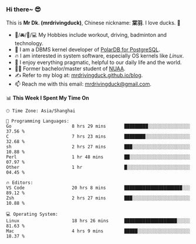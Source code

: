 ### Hi there~ 😎

This is **Mr Dk. (mrdrivingduck)**, Chinese nickname: **棠羽**. I love ducks. 🦆

- 💪/🚘/🏸/💻 My Hobbies include workout, driving, badminton and technology.
- 🍊 I am a DBMS kernel developer of [PolarDB for PostgreSQL](https://github.com/ApsaraDB/PolarDB-for-PostgreSQL).
- 🔥 I am interested in system software, especially OS kernels like *Linux*.
- 🔧 I enjoy everything pragmatic, helpful to our daily life and the world.
- 👨‍🎓 Former bachelor/master student of [NUAA](https://en.wikipedia.org/wiki/Nanjing_University_of_Aeronautics_and_Astronautics).
- ✍ Refer to my blog at: [mrdrivingduck.github.io/blog](https://mrdrivingduck.github.io/blog/).
- 📫 Reach me with this email: [mrdrivingduck@gmail.com](mailto:mrdrivingduck@gmail.com).

<!--START_SECTION:waka-->
📊 **This Week I Spent My Time On** 

```text
🕑︎ Time Zone: Asia/Shanghai

💬 Programming Languages: 
Go                       8 hrs 29 mins       █████████░░░░░░░░░░░░░░░░   37.56 % 
C                        7 hrs 23 mins       ████████░░░░░░░░░░░░░░░░░   32.68 % 
sh                       2 hrs 27 mins       ███░░░░░░░░░░░░░░░░░░░░░░   10.88 % 
Perl                     1 hr 48 mins        ██░░░░░░░░░░░░░░░░░░░░░░░   07.97 % 
Other                    1 hr                █░░░░░░░░░░░░░░░░░░░░░░░░   04.45 % 

🔥 Editors: 
VS Code                  20 hrs 8 mins       ██████████████████████░░░   89.12 % 
Zsh                      2 hrs 27 mins       ███░░░░░░░░░░░░░░░░░░░░░░   10.88 % 

💻 Operating System: 
Linux                    18 hrs 26 mins      ████████████████████░░░░░   81.63 % 
Mac                      4 hrs 9 mins        █████░░░░░░░░░░░░░░░░░░░░   18.37 % 
```


<!--END_SECTION:waka-->

<!-- ![Mr Dk.'s GitHub Stats](https://github-readme-stats.vercel.app/api?username=mrdrivingduck&count_private&show_icons=true&theme=buefy) -->

<!-- ![Most Used Languages](https://github-readme-stats.vercel.app/api/top-langs/?username=mrdrivingduck&exclude_repo=mips32-CPU,snort-tcp-socket&theme=buefy&layout=compact&langs_count=10) -->


<!--
**mrdrivingduck/mrdrivingduck** is a ✨ _special_ ✨ repository because its `README.md` (this file) appears on your GitHub profile.

Here are some ideas to get you started:

- 🔭 I’m currently working on ...
- 🌱 I’m currently learning ...
- 👯 I’m looking to collaborate on ...
- 🤔 I’m looking for help with ...
- 💬 Ask me about ...
- 📫 How to reach me: ...
- 😄 Pronouns: ...
- ⚡ Fun fact: ...
-->
